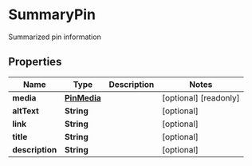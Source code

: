 

# SummaryPin

Summarized pin information

## Properties

| Name | Type | Description | Notes |
|------------ | ------------- | ------------- | -------------|
|**media** | [**PinMedia**](PinMedia.md) |  |  [optional] [readonly] |
|**altText** | **String** |  |  [optional] |
|**link** | **String** |  |  [optional] |
|**title** | **String** |  |  [optional] |
|**description** | **String** |  |  [optional] |



